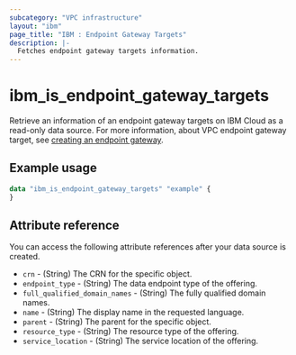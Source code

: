 ```yaml
---
subcategory: "VPC infrastructure"
layout: "ibm"
page_title: "IBM : Endpoint Gateway Targets"
description: |-
  Fetches endpoint gateway targets information.
---
```


# ibm_is_endpoint_gateway_targets
Retrieve an information of an endpoint gateway targets on IBM Cloud as a read-only data source. For more information, about VPC endpoint gateway target, see [creating an endpoint gateway](https://cloud.ibm.com/docs/vpc?topic=vpc-ordering-endpoint-gateway).

## Example usage

```terraform
data "ibm_is_endpoint_gateway_targets" "example" {
}
```

## Attribute reference
You can access the following attribute references after your data source is created. 

- `crn` - (String) The CRN for the specific object.	
- `endpoint_type` - (String) The data endpoint type of the offering.
- `full_qualified_domain_names` - (String) The fully qualified domain names.
- `name` - (String) The display name in the requested language.
- `parent` - (String) The parent for the specific object. 
- `resource_type` - (String) The resource type of the offering. 
- `service_location` - (String) The service location of the offering.
